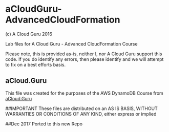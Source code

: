 # aCloudGuru-AdvancedCloudFormation

(c) A Cloud Guru 2016

Lab files for A Cloud Guru - Advanced CloudFormation Course

Please note, this is provided as-is, neither I, nor A Cloud Guru support this code. If you do identify any errors, then please identify and we will attempt to fix on a best efforts basis.

## aCloud.Guru
This file was created for the purposes of the AWS DynamoDB Course from [aCloud.Guru](https://acloud.guru)

##IMPORTANT
These files are distributed on an AS IS BASIS, WITHOUT WARRANTIES OR CONDITIONS OF ANY KIND, either express or implied

##Dec 2017
Ported to this new Repo